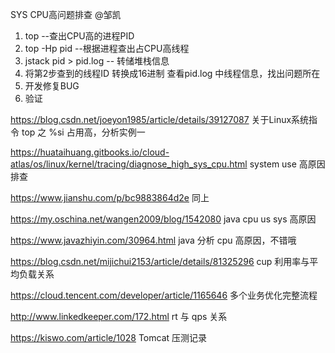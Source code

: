 



SYS CPU高问题排查 @邹凯
1. top  --查出CPU高的进程PID
2. top -Hp pid  --根据进程查出占CPU高线程
3. jstack pid  > pid.log  -- 转储堆栈信息
4. 将第2步查到的线程ID 转换成16进制 查看pid.log 中线程信息，找出问题所在
5. 开发修复BUG
6. 验证







<https://blog.csdn.net/joeyon1985/article/details/39127087>  关于Linux系统指令 top 之 %si 占用高，分析实例一



<https://huataihuang.gitbooks.io/cloud-atlas/os/linux/kernel/tracing/diagnose_high_sys_cpu.html>  system use 高原因排查

<https://www.jianshu.com/p/bc9883864d2e> 同上





<https://my.oschina.net/wangen2009/blog/1542080>  java cpu us sys 高原因



<https://www.javazhiyin.com/30964.html>  java 分析 cpu 高原因，不错哦



<https://blog.csdn.net/mijichui2153/article/details/81325296> cup 利用率与平均负载关系





<https://cloud.tencent.com/developer/article/1165646>  多个业务优化完整流程



<http://www.linkedkeeper.com/172.html> rt 与 qps 关系



<https://kiswo.com/article/1028> Tomcat 压测记录